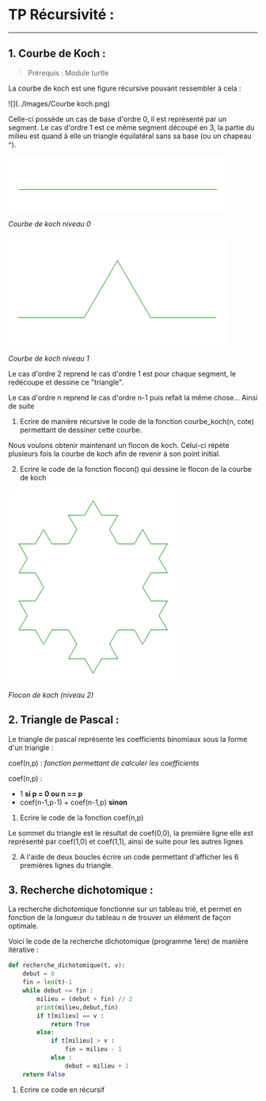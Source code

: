 # TP Récursivité :

------

## 1. Courbe de Koch : 

> Prérequis : Module turtle

La courbe de koch est une figure récursive pouvant ressembler à cela : 

![](../Images/Courbe koch.png)

Celle-ci possède un cas de base d'ordre 0, il est représenté par un segment. Le cas d'ordre 1 est ce même segment découpé en 3, la partie du milieu est quand à elle un triangle équilatéral sans sa base (ou un chapeau ^). 

![](../Images/Courbe_koch_0.png)

*Courbe de koch niveau 0*

![Koch 1](../Images/Courbe_koch_1.png)

*Courbe de koch niveau 1*

Le cas d'ordre 2 reprend le cas d'ordre 1 est pour chaque segment, le redécoupe et dessine ce "triangle".

Le cas d'ordre n reprend le cas d'ordre n-1 puis refait la même chose... Ainsi de suite

1. Ecrire de manière récursive le code de la fonction courbe_koch(n, cote) permettant de dessiner cette courbe.  

Nous voulons obtenir maintenant un flocon de koch. Celui-ci répète plusieurs fois la courbe de koch afin de revenir à son point initial.

2.  Ecrire le code de la fonction flocon() qui dessine le flocon de la courbe de koch

![Flocon de koch](../Images/flocon.png)

*Flocon de koch (niveau 2)*

## 2. Triangle de Pascal : 

Le triangle de pascal représente les coefficients binomiaux sous la forme d'un triangle :

coef(n,p) : *fonction permettant de calculer les coefficients*

coef(n,p) :

- 1 **si p = 0 ou n == p**
- coef(n-1,p-1) + coef(n-1,p) **sinon**

1. Ecrire le code de la fonction coef(n,p)

 Le sommet du triangle est le résultat de coef(0,0), la première ligne elle est représenté par coef(1,0) et coef(1,1), ainsi de suite pour les autres lignes

2. A l'aide de deux boucles écrire un code permettant d'afficher les 6 premières lignes du triangle.

## 3. Recherche dichotomique :

La recherche dichotomique fonctionne sur un tableau trié, et permet en fonction de la longueur du tableau n de trouver un élément de façon optimale.

Voici le code de la recherche dichotomique (programme 1ère) de manière itérative :

```python
def recherche_dichotomique(t, v):
    debut = 0
    fin = len(t)-1
    while debut <= fin :
        milieu = (debut + fin) // 2
        print(milieu,debut,fin)
        if t[milieu] == v :
            return True 
        else:
            if t[milieu] > v :
                fin = milieu - 1
            else :
                debut = milieu + 1
    return False
```

1. Ecrire ce code en récursif